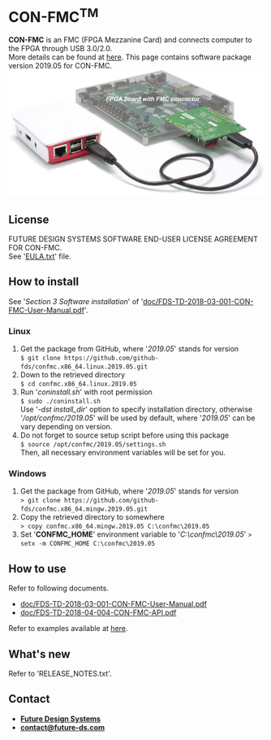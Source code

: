 # CON-FMC<sup>TM</sup>
**CON-FMC** is an FMC (FPGA Mezzanine Card) and connects computer to the FPGA through USB 3.0/2.0.<br>
More details can be found at <a href="http://www.future-ds.com/en/products.html#CON_FMC" target="_blank">here</a>.
This page contains software package version 2019.05 for CON-FMC.
![CON-FMC board](doc/con-fmc-raspberry.png "CON-FMC")

## License
FUTURE DESIGN SYSTEMS SOFTWARE END-USER LICENSE AGREEMENT FOR CON-FMC.<br>
See '[EULA.txt](EULA.txt)' file.

## How to install
See '*Section 3 Software installation*' of '[doc/FDS-TD-2018-03-001-CON-FMC-User-Manual.pdf](doc/FDS-TD-2018-03-001-CON-FMC-User-Manual.pdf)'.

### Linux
 1. Get the package from GitHub, where '*2019.05*' stands for version<br>
   ```$ git clone https://github.com/github-fds/confmc.x86_64.linux.2019.05.git```
 2. Down to the retrieved directory<br>
   ```$ cd confmc.x86_64.linux.2019.05```
 3. Run '*coninstall.sh*' with root permission<br>
   ```$ sudo ./coninstall.sh```<br>
    Use '*-dst install_dir*' option to specify installation directory, otherwise '*/opt/confmc/2019.05*' will be used by default, where '*2019.05*' can be vary depending on version.
 4. Do not forget to source setup script before using this package<br>
    ```$ source /opt/confmc/2019.05/settings.sh```<br>
    Then, all necessary environment variables will be set for you.

### Windows
 1. Get the package from GitHub, where '*2019.05*' stands for version<br>
   ```> git clone https://github.com/github-fds/confmc.x86_64.mingw.2019.05.git```
 2. Copy the retrieved directory to somewhere<br>
   ```> copy confmc.x86_64.mingw.2019.05 C:\confmc\2019.05```
 3. Set '**CONFMC_HOME**' environment variable to '*C:\confmc\2019.05*'
   ```> setx -m CONFMC_HOME C:\confmc\2019.05```

## How to use
Refer to following documents.<br>
* [doc/FDS-TD-2018-03-001-CON-FMC-User-Manual.pdf](doc/FDS-TD-2018-03-001-CON-FMC-User-Manual.pdf)
* [doc/FDS-TD-2018-04-004-CON-FMC-API.pdf](doc/FDS-TD-2018-04-004-CON-FMC-API.pdf)

Refer to examples available at <a href="https://github.com/github-fds/confmc.examples" target="_blank">here</a>.

## What's new
Refer to 'RELEASE_NOTES.txt'.

## Contact
* <a href="http://www.future-ds.com" target="_blank">**Future Design Systems**</a>
* **[contact@future-ds.com](mailto:contact@future-ds.com)**

